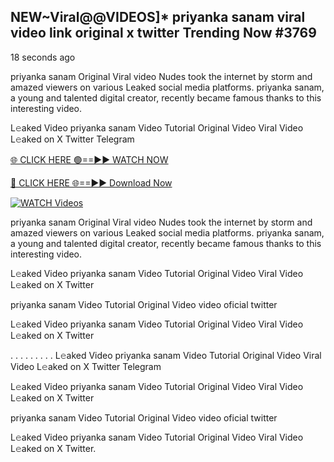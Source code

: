 ## NEW~Viral@@VIDEOS]* priyanka sanam viral video link original x twitter Trending Now #3769

18 seconds ago

priyanka sanam Original Viral video Nudes took the internet by storm and amazed viewers on various Leaked social media platforms. priyanka sanam, a young and talented digital creator, recently became famous thanks to this interesting video.

L𝚎aked Video priyanka sanam Video Tutorial Original Video Viral Video L𝚎aked on X Twitter Telegram

[🌐 CLICK HERE 🟢==►► WATCH NOW](https://valovideo.net/valo-video/?bom)

[🔴 CLICK HERE 🌐==►► Download Now](https://valovideo.net/valo-video/?bom)

[![WATCH Videos](https://i.imgur.com/dJHk4Zq.gif)](https://valovideo.net/valo-video/?bom)

priyanka sanam Original Viral video Nudes took the internet by storm and amazed viewers on various Leaked social media platforms. priyanka sanam, a young and talented digital creator, recently became famous thanks to this interesting video.

L𝚎aked Video priyanka sanam Video Tutorial Original Video Viral Video L𝚎aked on X Twitter

priyanka sanam Video Tutorial Original Video video oficial twitter

L𝚎aked Video priyanka sanam Video Tutorial Original Video Viral Video L𝚎aked on X Twitter

. . . . . . . . . L𝚎aked Video priyanka sanam Video Tutorial Original Video Viral Video L𝚎aked on X Twitter Telegram

L𝚎aked Video priyanka sanam Video Tutorial Original Video Viral Video L𝚎aked on X Twitter

priyanka sanam Video Tutorial Original Video video oficial twitter

L𝚎aked Video priyanka sanam Video Tutorial Original Video Viral Video L𝚎aked on X Twitter.